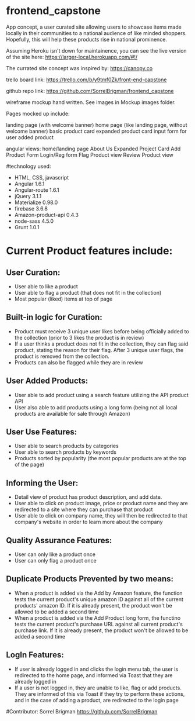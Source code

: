 # frontend_capstone
App concept, a user curated site allowing users to showcase items made locally in their communities to a national audience of like minded shoppers.  Hopefully, this will help these products rise in national prominence.

Assuming Heroku isn't down for maintainence, you can see the live version of the site here: https://larger-local.herokuapp.com/#!/

The currated site concept was inspired by: https://canopy.co

trello board link:
https://trello.com/b/y9tmf0Zk/front-end-capstone

github repo link:
https://github.com/SorrelBrigman/frontend_capstone

wireframe mockup hand written. See images in Mockup images folder.

Pages mocked up include:

landing page (with welcome banner)
home page (like landing page, without welcome banner)
basic product card
expanded product card
input form for user added product

angular views:
home/landing page
About Us
Expanded Project Card
Add Product Form
Login/Reg form
Flag Product view
Review Product view

#technology used:
* HTML, CSS, javascript
* Angular 1.6.1
* Angular-route 1.6.1
* jQuery 3.1.1
* Materialize 0.98.0
* firebase 3.6.8
* Amazon-product-api 0.4.3
* node-sass 4.5.0
* Grunt 1.0.1



# Current Product features include:

## User Curation:
* User able to like a product
* User able to flag a product (that does not fit in the collection)
* Most popular (liked) items at top of page

## Built-in logic for Curation:
* Product must receive 3 unique user likes before being officially added to the collection (prior to 3 likes the product is in review)
* If a user thinks a product does not fit in the collection, they can flag said product, stating the reason for their flag.  After 3 unique user flags, the product is removed from the collection.
* Products can also be flagged while they are in review


## User Added Products:
* User able to add product using a search feature utilizing the API product API
* User also able to add products using a long form (being not all local products are available for sale through Amazon)

## User Use Features:
* User able to search products by categories
* User able to search products by keywords
* Products sorted by popularity (the most popular products are at the top of the page)

## Informing the User:
* Detail view of product has product description, and add date.
* User able to click on product image, price or product name and they are redirected to a site where they can purchase that product
* User able to click on company name, they will then be redirected to that company's website in order to learn more about the company

## Quality Assurance Features:
* User can only like a product once
* User can only flag a product once

## Duplicate Products Prevented by two means:
* When a product is added via the Add by Amazon feature, the function tests the current product's unique amazon ID against all of the current products' amazon ID.   If it is already present, the product won't be allowed to be added a second time
* When a product is added via the Add Product long form, the functino tests the current product's purchase URL against all current product's purchase link.  If it is already present, the product won't be allowed to be added a second time

## LogIn Features:
* If user is already logged in and clicks the login menu tab, the user is redirected to the home page, and informed via Toast that they are already logged in
* If a user is not logged in, they are unable to like, flag or add products.  They are informed of this via Toast if they try to perform these actions, and in the case of adding a product, are redirected to the login page


#Contributor: Sorrel Brigman  https://github.com/SorrelBrigman
